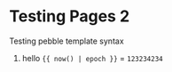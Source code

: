 <!-- {% raw %} -->
# Testing Pages 2

Testing pebble template syntax
1. hello `{{ now() | epoch }}` = `123234234`

<!-- {% endraw %} -->
